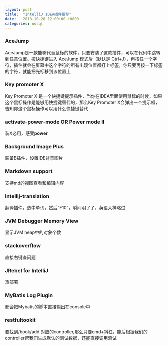 ```yaml
---
layout: post
title:  "IntelliJ IDEA插件推荐"
date:   2018-10-20 12:00:00 +0800
categories: nosql
---
```


### AceJump

AceJump是一款能够代替鼠标的软件，只要安装了这款插件，可以在代码中跳转到任意位置。按快捷键进入 AceJump 模式后（默认是 Ctrl+J），再按任一个字符，插件就会在屏幕中这个字符的所有出现位置都打上标签，你只要再按一下标签的字符，就能把光标移到该位置上

### Key promoter X

Key Promoter X 是一个快捷键提示插件，当你在IDEA里面使用鼠标的时候，如果这个鼠标操作是能够用快捷键替代的，那么Key Promoter X会弹出一个提示框，告知你这个鼠标操作可以用什么快捷键替代

### activate-power-mode OR Power mode II

装X必用，感受**power**

### Background Image Plus

装备B插件，设置IDE背景图片

### Markdown support

支持md的视图查看和编辑内容

### intellij-translation

翻译插件，选中单词，然后“F10”，瞬间明了了，英语大神略过

### JVM Debugger Memory View

显示JVM heap中的对象个数

### stackoverflow

直接右键查问题

### JRebel for IntelliJ

热部署

### MyBatis Log Plugin

都会把Mybatis的脚本直接输出在console中

### restfultookit

要找到/book/add 对应的controller,那么只要cmd+斜杠，能后根据我们的controller帮我们生成默认的测试数据，还能直接调用测试


